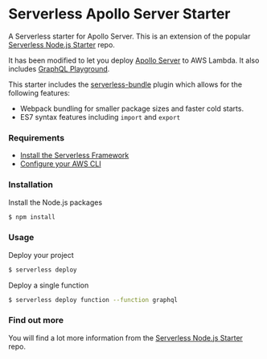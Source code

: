 # Serverless Apollo Server Starter

A Serverless starter for Apollo Server. This is an extension of the popular [Serverless Node.js Starter](https://github.com/AnomalyInnovations/serverless-nodejs-starter) repo.

It has been modified to let you deploy [Apollo Server](https://www.apollographql.com/docs/apollo-server/deployment/lambda) to AWS Lambda. It also includes [GraphQL Playground](https://www.apollographql.com/docs/apollo-server/deployment/lambda/#setting-up-graphql-playground).

This starter includes the [serverless-bundle](https://github.com/AnomalyInnovations/serverless-bundle) plugin which allows for the following features:

- Webpack bundling for smaller package sizes and faster cold starts.
- ES7 syntax features including `import` and `export`

### Requirements

- [Install the Serverless Framework](https://serverless.com/framework/docs/providers/aws/guide/installation/)
- [Configure your AWS CLI](https://serverless.com/framework/docs/providers/aws/guide/credentials/)

### Installation

Install the Node.js packages

```bash
$ npm install
```

### Usage

Deploy your project

```bash
$ serverless deploy
```

Deploy a single function

```bash
$ serverless deploy function --function graphql
```

### Find out more

You will find a lot more information from the [Serverless Node.js Starter](https://github.com/AnomalyInnovations/serverless-nodejs-starter) repo.
